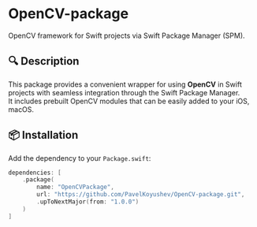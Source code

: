 # OpenCV-package

OpenCV framework for Swift projects via Swift Package Manager (SPM).

## 🔍 Description

This package provides a convenient wrapper for using **OpenCV** in Swift projects with seamless integration through the Swift Package Manager.  
It includes prebuilt OpenCV modules that can be easily added to your iOS, macOS.

## 📦 Installation

Add the dependency to your `Package.swift`:

```swift
dependencies: [
    .package(
        name: "OpenCVPackage",
        url: "https://github.com/PavelKoyushev/OpenCV-package.git",
        .upToNextMajor(from: "1.0.0")
    )
]
